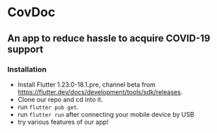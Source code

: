 # CovDoc

## An app to reduce hassle to acquire COVID-19 support

### Installation

- Install Flutter 1.23.0-18.1.pre, channel beta from https://flutter.dev/docs/development/tools/sdk/releases.
- Clone our repo and cd into it.
- run `flutter pub get`.
- run `flutter run` after connecting your mobile device by USB
- try various features of our app!
